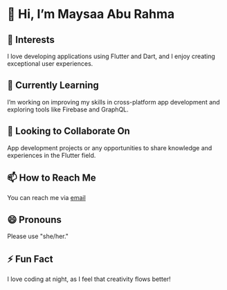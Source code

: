 # 👋 Hi, I’m Maysaa Abu Rahma

## 👀 Interests
I love developing applications using Flutter and Dart, and I enjoy creating exceptional user experiences.

## 🌱 Currently Learning
I’m working on improving my skills in cross-platform app development and exploring tools like Firebase and GraphQL.

## 💞️ Looking to Collaborate On
App development projects or any opportunities to share knowledge and experiences in the Flutter field.

## 📫 How to Reach Me
You can reach me via [email](m408518892@gmail.com) 

## 😄 Pronouns
Please use "she/her."

## ⚡ Fun Fact
I love coding at night, as I feel that creativity flows better!

